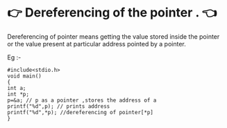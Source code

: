 # 👉 Dereferencing of the pointer . 👈

Dereferencing of pointer means getting the value stored inside the pointer or the value present at particular address pointed by a pointer.

Eg :- 

    #include<stdio.h>
    void main()
    {
    int a;
    int *p;
    p=&a; // p as a pointer ,stores the address of a 
    printf("%d",p); // prints address
    printf("%d",*p); //dereferencing of pointer[*p]
    }
